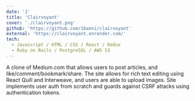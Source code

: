 ```yaml
---
date: '1'
title: 'Clairvoyant'
cover: './clairvoyant.png'
github: 'https://github.com/1banni/clairvoyant'
external: 'https://clairvoyant.onrender.com/'
tech:
  - Javascript / HTML / CSS / React / Redux
  - Ruby on Rails / PostgreSQL / AWS S3
---
```


A clone of Medium.com that allows users to post articles, and like/comment/bookmark/share. The site allows for rich text editing using React Quill and Interweave, and users are able to upload images. Site implements user auth from scratch and guards against CSRF attacks using authentication tokens.
